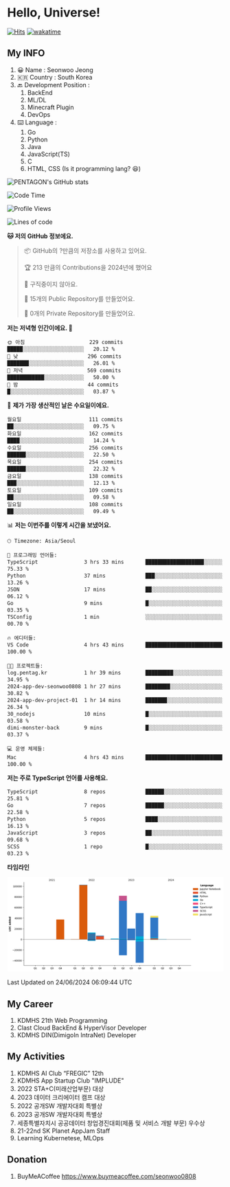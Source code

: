 # Hello, Universe!

[![Hits](https://hits.seeyoufarm.com/api/count/incr/badge.svg?url=https%3A%2F%2Fgithub.com%2Fseonwoo0808&count_bg=%2379C83D&title_bg=%23555555&icon=&icon_color=%23E7E7E7&title=hits&edge_flat=false)](https://hits.seeyoufarm.com)
[![wakatime](https://wakatime.com/badge/user/aeebb3a2-8786-4794-9ad8-bd3812263c99.svg)](https://wakatime.com/@aeebb3a2-8786-4794-9ad8-bd3812263c99)

## My INFO

1. 😀 Name : Seonwoo Jeong
2. 🇰🇷 Country : South Korea
3. 🔙 Development Position : 
    1. BackEnd
    2. ML/DL
    3. Minecraft Plugin
    4. DevOps
4. ⌨️ Language :
    1. Go
    2. Python
    3. Java
    4. JavaScript(TS)
    5. C
    6. HTML, CSS (Is it programming lang? 😆)


![PENTAGON's GitHub stats](https://github-readme-stats.vercel.app/api?username=seonwoo0808&show_icons=true&theme=algolia)
<!--START_SECTION:waka-->
![Code Time](http://img.shields.io/badge/Code%20Time-700%20hrs%2034%20mins-blue)

![Profile Views](http://img.shields.io/badge/Profile%20Views-0-blue)

![Lines of code](https://img.shields.io/badge/%EC%A0%80%EB%8A%94%20%EC%97%AC%ED%83%9C%EA%B9%8C%EC%A7%80%20-356.7%20thousand%20%EC%A4%84%EC%9D%98%20%EC%BD%94%EB%93%9C%EB%A5%BC%20%EC%9E%91%EC%84%B1%ED%96%88%EC%96%B4%EC%9A%94.-blue)

**🐱 저의 GitHub 정보에요.** 

> 📦 GitHub의 ?만큼의 저장소를 사용하고 있어요. 
 > 
> 🏆 213 만큼의 Contributions을 2024년에 했어요
 > 
> 🚫 구직중이지 않아요.
 > 
> 📜 15개의 Public Repository를 만들었어요. 
 > 
> 🔑 0개의 Private Repository를 만들었어요. 
 > 
**저는 저녁형 인간이에요. 🦉** 

```text
🌞 아침                     229 commits         █████░░░░░░░░░░░░░░░░░░░░   20.12 % 
🌆 낮　                     296 commits         ███████░░░░░░░░░░░░░░░░░░   26.01 % 
🌃 저녁                     569 commits         ████████████░░░░░░░░░░░░░   50.00 % 
🌙 밤　                     44 commits          █░░░░░░░░░░░░░░░░░░░░░░░░   03.87 % 
```
📅 **제가 가장 생산적인 날은 수요일이에요.** 

```text
월요일                      111 commits         ██░░░░░░░░░░░░░░░░░░░░░░░   09.75 % 
화요일                      162 commits         ████░░░░░░░░░░░░░░░░░░░░░   14.24 % 
수요일                      256 commits         ██████░░░░░░░░░░░░░░░░░░░   22.50 % 
목요일                      254 commits         ██████░░░░░░░░░░░░░░░░░░░   22.32 % 
금요일                      138 commits         ███░░░░░░░░░░░░░░░░░░░░░░   12.13 % 
토요일                      109 commits         ██░░░░░░░░░░░░░░░░░░░░░░░   09.58 % 
일요일                      108 commits         ██░░░░░░░░░░░░░░░░░░░░░░░   09.49 % 
```


📊 **저는 이번주를 이렇게 시간을 보냈어요.** 

```text
🕑︎ Timezone: Asia/Seoul

💬 프로그래밍 언어들: 
TypeScript               3 hrs 33 mins       ███████████████████░░░░░░   75.33 % 
Python                   37 mins             ███░░░░░░░░░░░░░░░░░░░░░░   13.26 % 
JSON                     17 mins             ██░░░░░░░░░░░░░░░░░░░░░░░   06.12 % 
Go                       9 mins              █░░░░░░░░░░░░░░░░░░░░░░░░   03.35 % 
TSConfig                 1 min               ░░░░░░░░░░░░░░░░░░░░░░░░░   00.70 % 

🔥 에디터들: 
VS Code                  4 hrs 43 mins       █████████████████████████   100.00 % 

🐱‍💻 프로젝트들: 
log.pentag.kr            1 hr 39 mins        █████████░░░░░░░░░░░░░░░░   34.95 % 
2024-app-dev-seonwoo0808 1 hr 27 mins        ████████░░░░░░░░░░░░░░░░░   30.82 % 
2024-app-dev-project-01  1 hr 14 mins        ███████░░░░░░░░░░░░░░░░░░   26.34 % 
30_nodejs                10 mins             █░░░░░░░░░░░░░░░░░░░░░░░░   03.58 % 
dimi-monster-back        9 mins              █░░░░░░░░░░░░░░░░░░░░░░░░   03.37 % 

💻 운영 체제들: 
Mac                      4 hrs 43 mins       █████████████████████████   100.00 % 
```

**저는 주로 TypeScript 언어를 사용해요.** 

```text
TypeScript               8 repos             ██████░░░░░░░░░░░░░░░░░░░   25.81 % 
Go                       7 repos             ██████░░░░░░░░░░░░░░░░░░░   22.58 % 
Python                   5 repos             ████░░░░░░░░░░░░░░░░░░░░░   16.13 % 
JavaScript               3 repos             ██░░░░░░░░░░░░░░░░░░░░░░░   09.68 % 
SCSS                     1 repo              █░░░░░░░░░░░░░░░░░░░░░░░░   03.23 % 
```



**타임라인**

![Lines of Code chart](https://raw.githubusercontent.com/seonwoo0808/seonwoo0808/main/assets/bar_graph.png)


 Last Updated on 24/06/2024 06:09:44 UTC
<!--END_SECTION:waka-->


## My Career

1. KDMHS 21th Web Programming
2. Clast Cloud BackEnd & HyperVisor Developer
3. KDMHS DIN(DimigoIn IntraNet) Developer

## My Activities

1. KDMHS AI Club “FREGIC” 12th
2. KDMHS App Startup Club "IMPLUDE"
3. 2022 STA+C(미래산업부문) 대상
4. 2023 데이터 크리에이터 캠프 대상
5. 2022 공개SW 개발자대회 특별상
6. 2023 공개SW 개발자대회 특별상
7. 세종특별자치시 공공데이터 창업경진대회(제품 및 서비스 개발 부문) 우수상
8. 21-22nd SK Planet AppJam Staff
9. Learning Kubernetese, MLOps

## Donation
1. BuyMeACoffee
    https://www.buymeacoffee.com/seonwoo0808

